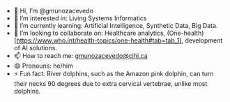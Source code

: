 - 👋 Hi, I’m @gmunozacevedo
- 👀 I’m interested in: Living Systems Informatics
- 🌱 I’m currently learning: Artificial Intelligence, Synthetic Data, Big Data. 
- 💞️ I’m looking to collaborate on: Healthcare analytics, (One-health)[https://www.who.int/health-topics/one-health#tab=tab_1], development of AI solutions.
- 📫 How to reach me: gmunozacevedo@cihi.ca
- 😄 Pronouns: he/him
- ⚡ Fun fact: River dolphins, such as the Amazon pink dolphin, can turn their necks 90 degrees due to extra cervical vertebrae, unlike most dolphins.

<!---
gmunozacevedo/gmunozacevedo is a ✨ special ✨ repository because its `README.md` (this file) appears on your GitHub profile.
You can click the Preview link to take a look at your changes.
--->

